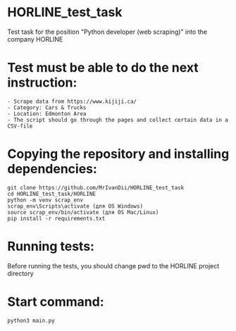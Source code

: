 # HORLINE_test_task

Test task for the position "Python developer (web scraping)" into the company HORLINE

# Test must be able to do the next instruction:
```
- Scrape data from https://www.kijiji.ca/
- Category: Cars & Trucks
- Location: Edmonton Area
- The script should go through the pages and collect certain data in a CSV-file
```

# Copying the repository and installing dependencies:
```
git clone https://github.com/MrIvanDii/HORLINE_test_task
cd HORLINE_test_task/HORLINE
python -m venv scrap_env
scrap_env\Scripts\activate (для OS Windows)
source scrap_env/bin/activate (для OS Mac/Linux)
pip install -r requirements.txt
```

# Running tests:

Before running the tests, you should change pwd to the HORLINE project directory

# Start command:
```
python3 main.py
```
